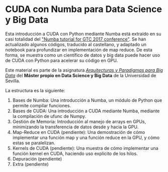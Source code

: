 # CUDA con Numba para Data Science y Big Data

Esta introducción a CUDA con Python mediante Numba está extraído en su casi totalidad del ["Numba tutorial for GTC 2017 conference"](https://github.com/ContinuumIO/gtc2017-numba). Se han actualizado algunos códigos, traducido al castellano, y adaptado un notebook para profundizar en implementación de map reduce. De esta forma, se muestra como un científico de datos y big data puede hacer uso de CUDA con Python para acelerar su código en GPU.

Este material es parte de la asignatura [*Arquitecturas y Paradigmas para Big Data*](https://masterds.es/?page_id=1949) del **Máster propio en Data Science y Big Data** de la Universidad de Sevilla.

La estructura es la siguiente:
1. Bases de Numba: Una introducción a Numba, un módulo de Python que permite compilar funciones.
2. Bases de CUDA: Una introducción a CUDA mediante Numba, mediante la compilación de ufunc de Numpy.
3. Gestión de Memoria: Introducción al manejo de arrays en GPUs, minimizando la transferencia de datos desde y hacia la GPU.
4. Map-Reduce en CUDA (pendiente): Una demostración de cómo implementar una función map y una función reduce en la GPU, y cómo estas se paralelizan.
5. Kernels de CUDA (pendiente): Una muestra de cómo implementar una función kernel en CUDA, haciendo uso explícito de los hilos.
6. Depuración (pendiente)
7. Extra (pendiente)
